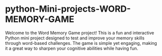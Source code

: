 # python-Mini-projects-WORD-MEMORY-GAME
Welcome to the Word Memory Game project! This is a fun and interactive Python mini project designed to test and improve your memory skills through word-based challenges. The game is simple yet engaging, making it a great way to sharpen your cognitive abilities while having fun.
